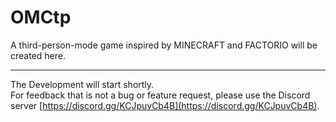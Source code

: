 # OMCtp
A third-person-mode game inspired by MINECRAFT and FACTORIO will be created here.

---

The Development will start shortly.  
For feedback that is not a bug or feature request, please use the Discord server [https://discord.gg/KCJpuvCb4B](https://discord.gg/KCJpuvCb4B).